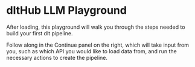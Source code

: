 # dltHub LLM Playground

After loading, this playground will walk you through the steps needed to build your first dlt pipeline.

Follow along in the Continue panel on the right, which will take input from you, such as which API you would like to load data from, and run the necessary actions to create the pipeline.
